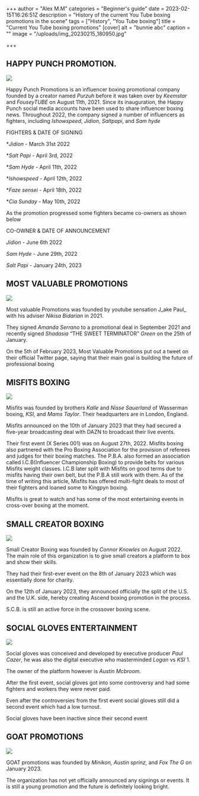 +++
author = "Alex M.M"
categories = "Beginner's guide"
date = 2023-02-15T16:26:51Z
description = "History of the current You Tube boxing promotions in the scene"
tags = ["History", "You Tube boxing"]
title = "Current You Tube boxing promotions"
[cover]
alt = "bunnie abc"
caption = ""
image = "/uploads/img_20230215_180950.jpg"

+++
## HAPPY PUNCH PROMOTION.

![](/uploads/img_20230215_175653.jpg)

Happy Punch Promotions is an influencer boxing promotional company founded by a creator named _Purzuh_ before it was taken over by _Keemstar_ and _FouseyTUBE_ on August 11th, 2021. Since its inauguration, the Happy Punch social media accounts have been used to share influencer boxing news. Throughout 2022, the company signed a number of influencers as fighters, including _Ishowspeed_, _Jidion_, _Saltpapi_, and _Sam hyde_

FIGHTERS            &               DATE OF SIGNING

\*_Jidion_           -                     March 31st 2022

\*_Salt Papi_          -                  April 3rd, 2022

\*_Sam Hyde_         -                April 11th, 2022

\*_Ishowspeed_        -              April 12th, 2022

\*_Faze sensei_         -              April 18th, 2022

\*_Cia Sunday_          -             May 10th, 2022

As the promotion progressed some fighters became co-owners as shown below

CO-OWNER         &          DATE OF ANNOUNCEMENT

_Jidion_                   -             June 6th 2022

_Sam Hyde_           -              June 29th, 2022

_Salt Papi_             -              January 24th, 2023

## MOST VALUABLE PROMOTIONS

![](/uploads/img_20230215_175334.jpg)

Most valuable Promotions was founded by youtube sensation J_ake Paul_ with his adviser _Nikisa Bidarian_ in 2021.

They signed _Amanda Serrano_ to a promotional deal in September 2021 and recently signed _Shadasia_ “THE SWEET TERMINATOR” _Green_ on the 25th of January.

On the 5th of February 2023, Most Valuable Promotions put out a tweet on their official Twitter page, saying that their main goal is building the future of professional boxing

## MISFITS BOXING

![](/uploads/img_20230215_175357.jpg)

Misfits was founded by brothers _Kalle_ and _Nisse Sauerland_ of Wasserman boxing, _KSI,_ and _Mams Taylor_. Their headquarters are in London, England.

Misfits announced on the 10th of January 2023 that they had secured a five-year broadcasting deal with DAZN to broadcast their live events.

Their first event (X Series 001) was on August 27th, 2022. Misfits boxing also partnered with the Pro Boxing Association for the provision of referees and judges for their boxing matches. The P.B.A. also formed an association called I.C.B(Influencer Championship Boxing) to provide belts for various Misfits weight classes. I.C.B later split with Misfits on good terms due to misfits having their own belt, but the P.B.A still work with them. As of the time of writing this article, Misfits has offered multi-fight deals to most of their fighters and loaned some to Kingpyn boxing.

Misfits is great to watch and has some of the most entertaining events in cross-over boxing at the moment.

## SMALL CREATOR BOXING

![](/uploads/img_20230215_175317.jpg)

Small Creator Boxing was founded by _Connor Knowles_ on August 2022. The main role of this organization is to give small creators a platform to box and show their skills.

They had their first-ever event on the 8th of January 2023 which was essentially done for charity.

On the 12th of January 2023, they announced officially the split of the U.S. and the U.K. side, hereby creating Ascend boxing promotion in the process.

S.C.B. is still an active force in the crossover boxing scene.

## SOCIAL GLOVES ENTERTAINMENT

![](/uploads/img_20230215_175520.jpg)

Social gloves was conceived and developed by executive producer _Paul Cazer_, he was also the digital executive who masterminded _Logan_ vs _KSI_ 1.

The owner of the platform however is _Austin Mcbroom._

After the first event, social gloves got into some controversy and had some fighters and workers they were never paid.

Even after the controversies from the first event social gloves still did a second event which had a low turnout.

Social gloves have been inactive since their second event

## GOAT PROMOTIONS

![](/uploads/img_20230215_175448.jpg)

GOAT promotions was founded by _Minikon, Austin sprinz,_ and _Fox The G_ on January 2023.

The organization has not yet officially announced any signings or events. It is still a young promotion and the future is definitely looking bright.
